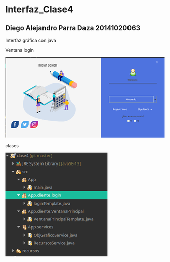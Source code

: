 # Interfaz_Clase4
## Diego Alejandro Parra Daza 20141020063
Interfaz gráfica con java

Ventana login

![Alt text](clase4/recursos/clase4.png?raw=true "calse4")


clases

![Alt text](clase4/recursos/clases.png?raw=true "clases")

